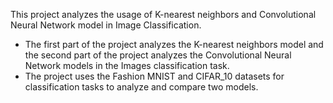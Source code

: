 This project analyzes the usage of K-nearest neighbors and Convolutional Neural Network model in Image Classification.

- The first part of the project analyzes the K-nearest neighbors model and the second part of the project analyzes the Convolutional Neural Network models in the Images classification task.
- The project uses the Fashion MNIST and CIFAR_10 datasets for classification tasks to analyze and compare two models.

